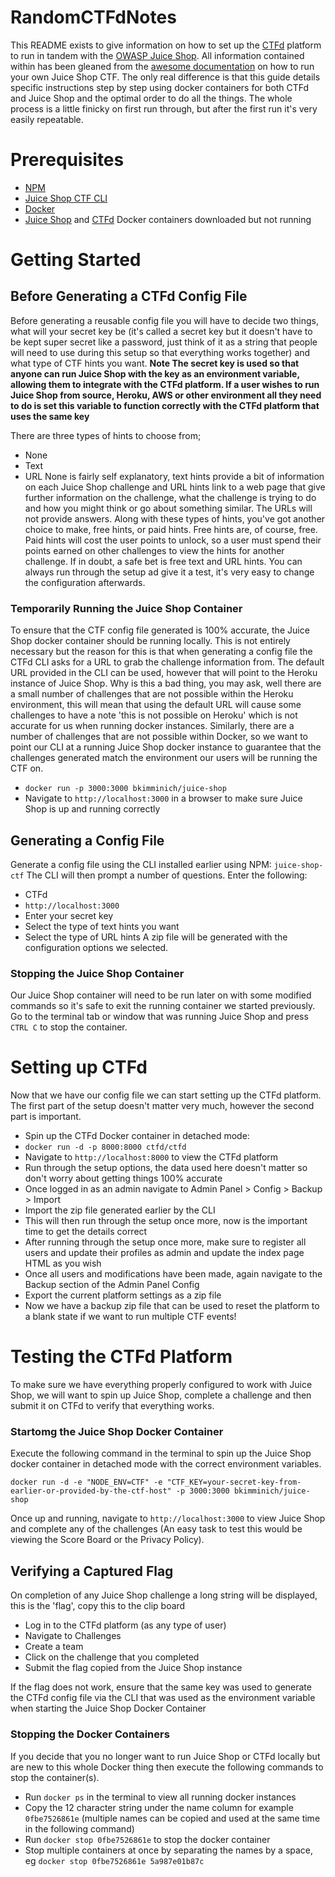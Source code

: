 # RandomCTFdNotes

This README exists to give information on how to set up the [CTFd](https://ctfd.io/) platform to run in tandem with the [OWASP Juice Shop](https://owasp.org/www-project-juice-shop/). All information contained within has been gleaned from the [awesome documentation](https://bkimminich.gitbooks.io/pwning-owasp-juice-shop/content/part1/ctf.html) on how to run your own Juice Shop CTF. The only real difference is that this guide details specific instructions step by step using docker containers for both CTFd and Juice Shop and the optimal order to do all the things.
The whole process is a little finicky on first run through, but after the first run it's very easily repeatable.


# Prerequisites
- [NPM](https://www.npmjs.com/get-npm)
- [Juice Shop CTF CLI](https://www.npmjs.com/package/juice-shop-ctf-cli)
- [Docker](https://docs.docker.com/get-docker/)
- [Juice Shop](https://hub.docker.com/r/bkimminich/juice-shop) and [CTFd](https://hub.docker.com/r/ctfd/ctfd) Docker containers downloaded but not running

# Getting Started
## Before Generating a CTFd Config File
Before generating a reusable config file you will have to decide two things, what will your secret key be (it's called a secret key but it doesn't have to be kept super secret like a password, just think of it as a string that people will need to use during this setup so that everything works together) and what type of CTF hints you want.
**Note The secret key is used so that anyone can run Juice Shop with the key as an environment variable, allowing them to integrate with the CTFd platform. If a user wishes to run Juice Shop from source, Heroku, AWS or other environment all they need to do is set this variable to function correctly with the CTFd platform that uses the same key**

There are three types of hints to choose from;
- None
- Text
- URL
None is fairly self explanatory, text hints provide a bit of information on each Juice Shop challenge and URL hints link to a web page that give further information on the challenge, what the challenge is trying to do and how you might think or go about something similar. The URLs will not provide answers.
Along with these types of hints, you've got another choice to make, free hints, or paid hints. Free hints are, of course, free. Paid hints will cost the user points to unlock, so a user must spend their points earned on other challenges to view the hints for another challenge.
If in doubt, a safe bet is free text and URL hints. You can always run through the setup ad give it a test, it's very easy to change the configuration afterwards.

### Temporarily Running the Juice Shop Container
To ensure that the CTF config file generated is 100% accurate, the Juice Shop docker container should be running locally. This is not entirely necessary but the reason for this is that when generating a config file the CTFd CLI asks for a URL to grab the challenge information from. The default URL provided in the CLI can be used, however that will point to the Heroku instance of Juice Shop. Why is this a bad thing, you may ask, well there are a small number of challenges that are not possible within the Heroku environment, this will mean that using the default URL will cause some challenges to have a note 'this is not possible on Heroku' which is not accurate for us when running docker instances. Similarly, there are a number of challenges that are not possible within Docker, so we want to point our CLI at a running Juice Shop docker instance to guarantee that the challenges generated match the environment our users will be running the CTF on.

- `docker run -p 3000:3000 bkimminich/juice-shop`
- Navigate to `http://localhost:3000` in a browser to make sure Juice Shop is up and running correctly

## Generating a Config File
Generate a config file using the CLI installed earlier using NPM:
`juice-shop-ctf`
The CLI will then prompt a number of questions. Enter the following:
- CTFd
- `http://localhost:3000`
- Enter your secret key
- Select the type of text hints you want
- Select the type of URL hints
A zip file will be generated with the configuration options we selected.

### Stopping the Juice Shop Container
Our Juice Shop container will need to be run later on with some modified commands so it's safe to exit the running container we started previously.
Go to the terminal tab or window that was running Juice Shop and press `CTRL C` to stop the container.

# Setting up CTFd
Now that we have our config file we can start setting up the CTFd platform. The first part of the setup doesn't matter very much, however the second part is important.

- Spin up the CTFd Docker container in detached mode:
- `docker run -d -p 8000:8000 ctfd/ctfd`
- Navigate to `http://localhost:8000` to view the CTFd platform
- Run through the setup options, the data used here doesn't matter so don't worry about getting things 100% accurate
- Once logged in as an admin navigate to Admin Panel > Config > Backup > Import
- Import the zip file generated earlier by the CLI
- This will then run through the setup once more, now is the important time to get the details correct
- After running through the setup once more, make sure to register all users and update their profiles as admin and update the index page HTML as you wish
- Once all users and modifications have been made, again navigate to the Backup section of the Admin Panel Config
- Export the current platform settings as a zip file
- Now we have a backup zip file that can be used to reset the platform to a blank state if we want to run multiple CTF events!

# Testing the CTFd Platform
To make sure we have everything properly configured to work with Juice Shop, we will want to spin up Juice Shop, complete a challenge and then submit it on CTFd to verify that everything works.

### Startomg the Juice Shop Docker Container
Execute the following command in the terminal to spin up the Juice Shop docker container in detached mode with the correct environment variables.

`docker run -d -e "NODE_ENV=CTF" -e "CTF_KEY=your-secret-key-from-earlier-or-provided-by-the-ctf-host" -p 3000:3000 bkimminich/juice-shop`

Once up and running, navigate to `http://localhost:3000` to view Juice Shop and complete any of the challenges (An easy task to test this would be viewing the Score Board or the Privacy Policy).

## Verifying a Captured Flag
On completion of any Juice Shop challenge a long string will be displayed, this is the 'flag', copy this to the clip board
- Log in to the CTFd platform (as any type of user)
- Navigate to Challenges
- Create a team
- Click on the challenge that you completed
- Submit the flag copied from the Juice Shop instance

If the flag does not work, ensure that the same key was used to generate the CTFd config file via the CLI that was used as the environment variable when starting the Juice Shop Docker Container

### Stopping the Docker Containers
If you decide that you no longer want to run Juice Shop or CTFd locally but are new to this whole Docker thing then execute the following commands to stop the container(s).

- Run `docker ps` in the terminal to view all running docker instances
- Copy the 12 character string under the name column for example `0fbe7526861e` (multiple names can be copied and used at the same time in the following command)
- Run `docker stop 0fbe7526861e` to stop the docker container
- Stop multiple containers at once by separating the names by a space, eg `docker stop 0fbe7526861e 5a987e01b87c`
